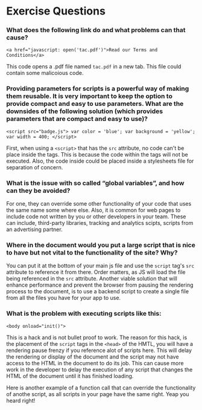 # Exercise Questions

### What does the following link do and what problems can that cause?

```
<a href="javascript: open('tac.pdf')">Read our Terms and Conditions</a>
```

This code opens a .pdf file named `tac.pdf` in a new tab. This file could contain some malicoious code.

### Providing parameters for scripts is a powerful way of making them reusable. It is very important to keep the option to provide compact and easy to use parameters. What are the downsides of the following solution (which provides parameters that are compact and easy to use)?

```
<script src="badge.js"> var color = 'blue'; var background = 'yellow'; var width = 400; </script>
```

First, when using a `<script>` that has the `src` attribute, no code can't be place inside the tags. This is because the code within the tags will not be executed. Also, the code inside could be placed inside a stylesheets file for separation of concern.

### What is the issue with so called “global variables”, and how can they be avoided?

For one, they can override some other functionality of your code that uses the same name some where else. Also, it is common for web pages to include code not written by you or other developers in your team. These can include, third-party libraries, tracking and analytics scipts, scripts from an advertising partner.

### Where in the document would you put a large script that is nice to have but not vital to the functionality of the site? Why?

You can put it at the bottom of your main js file and use the `script` tag's `src` attribute to reference it from there. Order matters, as JS will load the file being referenced in the `src` attribute. Another viable solution that will enhance performance and prevent the browser from pausing the rendering process to the document, is to use a backend script to create a single file from all the files you have for your app to use.

### What is the problem with executing scripts like this:

```
<body onload="init()">
```

This is a hack and is not bullet proof to work. The reason for this hack, is the placement of the `script` tags in the `<head>` of the HMTL, you will have a rendering pause frenzy if you reference alot of scripts here. This will delay the rendering or display of the document and the script may not have access to the HTML in the document to do its job. This can cause more work in the developer to delay the execution of any script that changes the HTML of the document until it has finished loading.

Here is another example of a function call that can override the functionality of anothe script, as all scripts in your page have the same right. Yeap you heard right!
